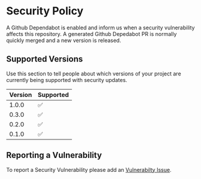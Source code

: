 # Security Policy

A Github Dependabot is enabled and inform us when a security vulnerability
affects this repository. A generated Github Depedabot PR is normally quickly
merged and a new version is released.

## Supported Versions

Use this section to tell people about which versions of your project are
currently being supported with security updates.

| Version | Supported          |
| ------- | ------------------ |
| 1.0.0   | :white_check_mark: |
| 0.3.0   | :white_check_mark: |
| 0.2.0   | :white_check_mark: |
| 0.1.0   | :white_check_mark: |

## Reporting a Vulnerability

To report a Security Vulnerability please add an
[Vulnerabilty Issue](https://github.com/iuccio/npm-semver-publish-action/labels/vulnerabilty).
